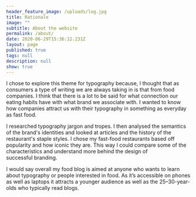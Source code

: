 ```yaml
---
header_feature_image: /uploads/log.jpg
title: Rationale
image: ""
subtitle: About the website
permalink: /about/
date: 2020-06-29T15:36:12.231Z
layout: page
published: true
tags: null
description: null
show: true
---
```

I chose to explore this theme for typography because, I thought that as consumers a type of writing we are always taking in is that from food companies. I think that there is a lot to be said for what connection our eating habits have with what brand we associate with. I wanted to know how companies attract us with their typography in something as everyday as fast food.  

I researched typography jargon and tropes. I then analysed the semantics of the brand's identities and looked at articles and the history of the restaurant's staple styles. I chose my fast-food restaurants based off popularity and how iconic they are. This way I could compare some of the characteristics and understand more behind the design of successful branding.  

I would say overall my food blog is aimed at anyone who wants to learn about typography or people interested in food. As it’s accessible on phones as well as laptops it attracts a younger audience as well as the 25–30-year-olds who typically read blogs. 

![]()